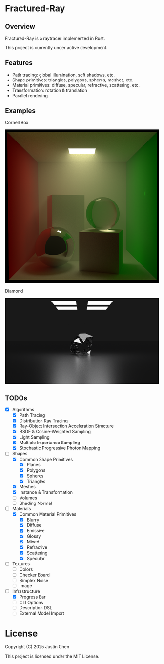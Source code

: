 # Fractured-Ray

## Overview

Fractured-Ray is a raytracer implemented in Rust.

This project is currently under active development.

## Features

- Path tracing: global illumination, soft shadows, etc.
- Shape primitives: triangles, polygons, spheres, meshes, etc.
- Material primitives: diffuse, specular, refractive, scattering, etc.
- Transformation: rotation & translation
- Parallel rendering

## Examples

Cornell Box

![Cornell Box](docs/images/cornell-box.png)

Diamond

![Diamond](docs/images/diamond.png)

## TODOs

- [x] Algorithms
  - [x] Path Tracing
  - [x] Distribution Ray Tracing
  - [x] Ray-Object Intersection Acceleration Structure
  - [x] BSDF & Cosine-Weighted Sampling
  - [x] Light Sampling
  - [x] Multiple Importance Sampling
  - [x] Stochastic Progressive Photon Mapping
- [ ] Shapes
  - [x] Common Shape Primitives
    - [x] Planes
    - [x] Polygons
    - [x] Spheres
    - [x] Triangles
  - [x] Meshes
  - [x] Instance & Transformation
  - [ ] Volumes
  - [ ] Shading Normal
- [ ] Materials
  - [x] Common Material Primitives
    - [x] Blurry
    - [x] Diffuse
    - [x] Emissive
    - [x] Glossy
    - [x] Mixed
    - [x] Refractive
    - [x] Scattering
    - [x] Specular
- [ ] Textures
  - [ ] Colors
  - [ ] Checker Board
  - [ ] Simplex Noise
  - [ ] Image
- [ ] Infrastructure
  - [x] Progress Bar
  - [ ] CLI Options
  - [ ] Description DSL
  - [ ] External Model Import

# License

Copyright (C) 2025 Justin Chen

This project is licensed under the MIT License.

